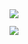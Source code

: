
<img align="center" src="https://github-readme-stats.vercel.app/api?username=iiiusky&title_color=00FFBD&show_icons=true&icon_color=00FFBD&text_color=00FFBD&bg_color=01033F&hide_title=false" />
<p align="left"> 
  <img src="https://profile-counter.glitch.me/iiiusky/count.svg" /><br>
</p>
